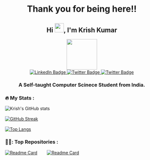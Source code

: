 <h1 align="center">Thank you for being here!!</h1>
<h2 align="center">Hi <img src="https://media.giphy.com/media/hvRJCLFzcasrR4ia7z/giphy.gif" width="30px"/>, I'm Krish Kumar</h1>
<div id="header" align="center">
  <img src="https://media.giphy.com/media/M9gbBd9nbDrOTu1Mqx/giphy.gif" width="100"/>
</div>
<div id="badges" align="center">
  <a href="[your-linkedin-URL](https://www.linkedin.com/in/krish-kumar-69b32a1b9/)">
    <img src="https://img.shields.io/badge/LinkedIn-blue?style=for-the-badge&logo=linkedin&logoColor=white" alt="LinkedIn Badge"/>
  </a>
  <a href="mailto:sinhakrish0410@gmail.com">
    <img src="https://img.shields.io/badge/mail-red?style=for-the-badge&logo=gmail&logoColor=white" alt="Twitter Badge"/>
  </a>
  <a href="https://twitter.com/krishk0410?t=eiVYz3OftDD2QqSoJXMZrg&s=09">
    <img src="https://img.shields.io/badge/Twitter-blue?style=for-the-badge&logo=twitter&logoColor=white" alt="Twitter Badge"/>
  </a>
</div>
<div id="badges" align="center">
  <img src="https://komarev.com/ghpvc/?username=krish0410&style=flat-square&color=green" alt=""/>
</div>
<h3 align="center">A Self-taught Computer Scinece Student from India.</h3>


### :fire: My Stats :

![Krish's GitHub stats](https://github-readme-stats.vercel.app/api?username=krish0410&show_icons=true&theme=radical)<br><br>
[![GitHub Streak](http://github-readme-streak-stats.herokuapp.com?user=krish0410&theme=dark&background=000000)](https://git.io/streak-stats)<br><br>
[![Top Langs](https://github-readme-stats.vercel.app/api/top-langs/?username=krish0410&layout=compact&theme=vision-friendly-dark)](https://github.com/krish0410/github-readme-stats)


### 👨‍💻: Top Repositories :

[![Readme Card](https://github-readme-stats.vercel.app/api/pin/?username=krish0410&repo=AICTE-chatbot)](https://github.com/krish0410/AICTE-chatbot)&nbsp;&nbsp;&nbsp;&nbsp;&nbsp;&nbsp;&nbsp;
[![Readme Card](https://github-readme-stats.vercel.app/api/pin/?username=krish0410&repo=Administration_management_system)](https://github.com/krish0410/Administration_management_system)
